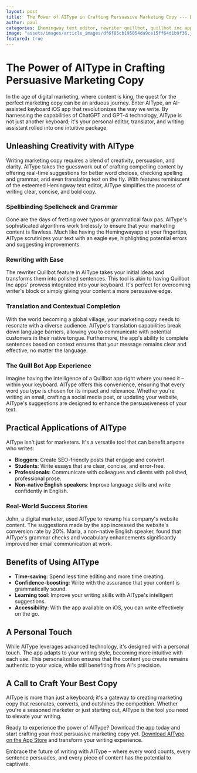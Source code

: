 ```yaml
---
layout: post
title:  The Power of AIType in Crafting Persuasive Marketing Copy --- Discuss how AIType can be used to create compelling marketing content.
author: paul
categories: [hemingway text editor, rewriter quillbot, quillbot inc apps, quill bot app, hemingwayapp, quillbot app, hemingway app]
image: "assets/images/article_images/df6f85cb195054da9ce15ff64d1b9f36.jpg"
featured: true
---
```


# The Power of AIType in Crafting Persuasive Marketing Copy

In the age of digital marketing, where content is king, the quest for the perfect marketing copy can be an arduous journey. Enter AIType, an AI-assisted keyboard iOS app that revolutionizes the way we write. By harnessing the capabilities of ChatGPT and GPT-4 technology, AIType is not just another keyboard; it's your personal editor, translator, and writing assistant rolled into one intuitive package.

## Unleashing Creativity with AIType

Writing marketing copy requires a blend of creativity, persuasion, and clarity. AIType takes the guesswork out of crafting compelling content by offering real-time suggestions for better word choices, checking spelling and grammar, and even translating text on the fly. With features reminiscent of the esteemed Hemingway text editor, AIType simplifies the process of writing clear, concise, and bold copy.

### Spellbinding Spellcheck and Grammar

Gone are the days of fretting over typos or grammatical faux pas. AIType's sophisticated algorithms work tirelessly to ensure that your marketing content is flawless. Much like having the Hemingwayapp at your fingertips, AIType scrutinizes your text with an eagle eye, highlighting potential errors and suggesting improvements. 

### Rewriting with Ease

The rewriter Quillbot feature in AIType takes your initial ideas and transforms them into polished sentences. This tool is akin to having Quillbot Inc apps' prowess integrated into your keyboard. It's perfect for overcoming writer's block or simply giving your content a more persuasive edge.

### Translation and Contextual Completion

With the world becoming a global village, your marketing copy needs to resonate with a diverse audience. AIType's translation capabilities break down language barriers, allowing you to communicate with potential customers in their native tongue. Furthermore, the app's ability to complete sentences based on context ensures that your message remains clear and effective, no matter the language.

### The Quill Bot App Experience

Imagine having the intelligence of a Quillbot app right where you need it – within your keyboard. AIType offers this convenience, ensuring that every word you type is chosen for its impact and relevance. Whether you're writing an email, crafting a social media post, or updating your website, AIType's suggestions are designed to enhance the persuasiveness of your text.

## Practical Applications of AIType

AIType isn't just for marketers. It's a versatile tool that can benefit anyone who writes:

- **Bloggers**: Create SEO-friendly posts that engage and convert.
- **Students**: Write essays that are clear, concise, and error-free.
- **Professionals**: Communicate with colleagues and clients with polished, professional prose.
- **Non-native English speakers**: Improve language skills and write confidently in English.

### Real-World Success Stories

John, a digital marketer, used AIType to revamp his company's website content. The suggestions made by the app increased the website's conversion rate by 20%. Maria, a non-native English speaker, found that AIType's grammar checks and vocabulary enhancements significantly improved her email communication at work.

## Benefits of Using AIType

- **Time-saving**: Spend less time editing and more time creating.
- **Confidence-boosting**: Write with the assurance that your content is grammatically sound.
- **Learning tool**: Improve your writing skills with AIType's intelligent suggestions.
- **Accessibility**: With the app available on iOS, you can write effectively on the go.

## A Personal Touch

While AIType leverages advanced technology, it's designed with a personal touch. The app adapts to your writing style, becoming more intuitive with each use. This personalization ensures that the content you create remains authentic to your voice, while still benefiting from AI's precision.

## A Call to Craft Your Best Copy

AIType is more than just a keyboard; it's a gateway to creating marketing copy that resonates, converts, and outshines the competition. Whether you're a seasoned marketer or just starting out, AIType is the tool you need to elevate your writing.

Ready to experience the power of AIType? Download the app today and start crafting your most persuasive marketing copy yet. [Download AIType on the App Store](https://apps.apple.com/us/app/aitype-grammar-check-keyboard/id6469163944) and transform your writing experience.

Embrace the future of writing with AIType – where every word counts, every sentence persuades, and every piece of content has the potential to captivate.